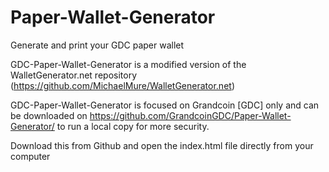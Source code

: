 # Paper-Wallet-Generator
Generate and print your GDC paper wallet

GDC-Paper-Wallet-Generator is a modified version of the WalletGenerator.net repository (https://github.com/MichaelMure/WalletGenerator.net)

GDC-Paper-Wallet-Generator is focused on Grandcoin [GDC] only and can be downloaded on https://github.com/GrandcoinGDC/Paper-Wallet-Generator/ to run a local copy for more security.


Download this from Github and open the index.html file directly from your computer


